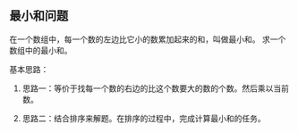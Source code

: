 ## 最小和问题

在一个数组中，每一个数的左边比它小的数累加起来的和，叫做最小和。
求一个数组中的最小和。

基本思路：

1. 思路一：等价于找每一个数的右边的比这个数要大的数的个数。然后乘以当前数。

2. 思路二：结合排序来解题。在排序的过程中，完成计算最小和的任务。